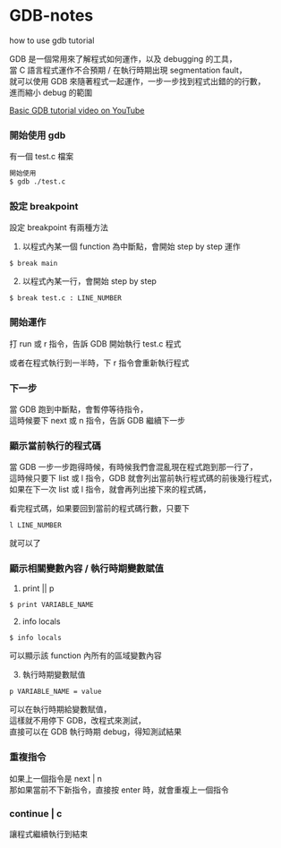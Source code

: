 # GDB-notes  
how to use gdb tutorial

GDB 是一個常用來了解程式如何運作，以及 debugging 的工具，  
當 C 語言程式運作不合預期 / 在執行時期出現 segmentation fault，  
就可以使用 GDB 來隨著程式一起運作，一步一步找到程式出錯的的行數，  
進而縮小 debug 的範圍


[Basic GDB tutorial video on YouTube](https://www.youtube.com/watch?v=sCtY--xRUyI&ab_channel=loveuala)


### 開始使用 gdb

有一個 test.c 檔案

```bash
開始使用
$ gdb ./test.c
```

### 設定 breakpoint

設定 breakpoint 有兩種方法
1. 以程式內某一個 function 為中斷點，會開始 step by step 運作
```
$ break main
```

2. 以程式內某一行，會開始 step by step
```
$ break test.c : LINE_NUMBER  
```

### 開始運作

打 run 或 r 指令，告訴 GDB 開始執行 test.c 程式

或者在程式執行到一半時，下 r 指令會重新執行程式


### 下一步

當 GDB 跑到中斷點，會暫停等待指令，  
這時候要下 next 或 n 指令，告訴 GDB 繼續下一步  


### 顯示當前執行的程式碼

當 GDB 一步一步跑得時候，有時候我們會混亂現在程式跑到那一行了，  
這時候只要下 list 或 l 指令，GDB 就會列出當前執行程式碼的前後幾行程式，  
如果在下一次 list 或 l 指令，就會再列出接下來的程式碼，  

看完程式碼，如果要回到當前的程式碼行數，只要下 
```
l LINE_NUMBER
```
就可以了

### 顯示相關變數內容 / 執行時期變數賦值

1. print || p
```
$ print VARIABLE_NAME
```

2. info locals
```
$ info locals
```
可以顯示該 function 內所有的區域變數內容

3. 執行時期變數賦值

```
p VARIABLE_NAME = value
```
可以在執行時期給變數賦值，  
這樣就不用停下 GDB，改程式來測試，  
直接可以在 GDB 執行時期 debug，得知測試結果

### 重複指令

如果上一個指令是 next | n  
那如果當前不下新指令，直接按 enter 時，就會重複上一個指令

### continue | c

讓程式繼續執行到結束